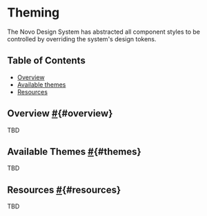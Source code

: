 # Theming

The Novo Design System has abstracted all component styles to be controlled by overriding the system's design tokens.

## Table of Contents

- [Overview](#overview)
- [Available themes](#themes)
- [Resources](#resources)

## Overview [#](#overview){#overview}

TBD

## Available Themes [#](#themes){#themes}

TBD

## Resources [#](#resources){#resources}

TBD